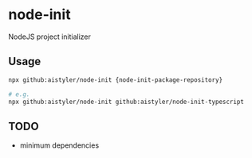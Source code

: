 # node-init

NodeJS project initializer

## Usage

```sh
npx github:aistyler/node-init {node-init-package-repository}

# e.g.
npx github:aistyler/node-init github:aistyler/node-init-typescript
```

## TODO

- minimum dependencies
